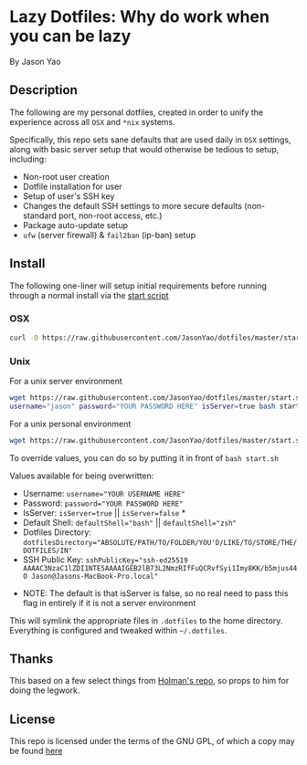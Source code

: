 # Lazy Dotfiles: Why do work when you can be lazy
By Jason Yao

## Description
The following are my personal dotfiles, created in order to unify the experience 
across all `OSX` and `*nix` systems.

Specifically, this repo sets sane defaults that are used daily in `OSX` settings, 
along with basic server setup that would otherwise be tedious to setup, including:
- Non-root user creation
- Dotfile installation for user
- Setup of user's SSH key
- Changes the default SSH settings to more secure defaults (non-standard port, non-root access, etc.)
- Package auto-update setup
- `ufw` (server firewall) & `fail2ban` (ip-ban) setup

## Install
The following one-liner will setup initial requirements before running through a normal install via the [start script](start.sh)

### OSX
```sh
curl -O https://raw.githubusercontent.com/JasonYao/dotfiles/master/start.sh &> /dev/null && bash start.sh; rm -rf start.sh
```

### Unix
For a unix server environment
```sh
wget https://raw.githubusercontent.com/JasonYao/dotfiles/master/start.sh &> /dev/null && \
username="jason" password="YOUR PASSWORD HERE" isServer=true bash start.sh; rm -rf start.sh
```

For a unix personal environment
```sh
wget https://raw.githubusercontent.com/JasonYao/dotfiles/master/start.sh &> /dev/null && bash start.sh; rm -rf start.sh
```

To override values, you can do so by putting it in front of `bash start.sh`

Values available for being overwritten:
- Username: `username="YOUR USERNAME HERE"`
- Password: `password="YOUR PASSWORD HERE"`
- IsServer: `isServer=true` || `isServer=false` *
- Default Shell: `defaultShell="bash"` || `defaultShell="zsh"`
- Dotfiles Directory: `dotfilesDirectory="ABSOLUTE/PATH/TO/FOLDER/YOU'D/LIKE/TO/STORE/THE/DOTFILES/IN"`
- SSH Public Key: `sshPublicKey="ssh-ed25519 AAAAC3NzaC1lZDI1NTE5AAAAIGEB2lB73L2NmzRIfFuQCRvfSyi1Imy8KK/b5mjus44O Jason@Jasons-MacBook-Pro.local"`

* NOTE: The default is that isServer is false, so no real need to pass this flag in entirely if it is not a server environment

This will symlink the appropriate files in `.dotfiles` to the home directory.
Everything is configured and tweaked within `~/.dotfiles`.

## Thanks
This based on a few select things from [Holman's repo](https://github.com/holman/dotfiles),
so props to him for doing the legwork.

## License
This repo is licensed under the terms of the GNU GPL, of which a copy may be found [here](LICENSE)
